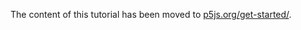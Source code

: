 The content of this tutorial has been moved to [p5js.org/get-started/](http://p5js.org/get-started/).